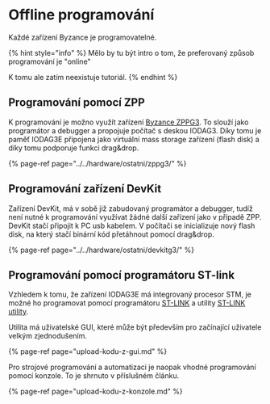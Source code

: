 # Offline programování

Každé zařízení Byzance je programovatelné. 

{% hint style="info" %}
Mělo by tu být intro o tom, že preferovaný způsob programování je "online"

K tomu ale zatím neexistuje tutoriál.
{% endhint %}

## Programování pomocí ZPP

K programování je možno využít zařízení [Byzance ZPPG3](../../hardware/ostatni/zppg3/). To slouží jako programátor a debugger a  propojuje počítač s deskou IODAG3. Díky tomu je paměť IODAG3E připojena jako virtuální mass storage zařízení \(flash disk\) a díky tomu podporuje funkci drag&drop.

{% page-ref page="../../hardware/ostatni/zppg3/" %}

## Programování zařízení DevKit

Zařízení DevKit, má v sobě již zabudovaný programátor a debugger, tudíž není nutné k programování využívat žádné další zařízení jako v případě ZPP. DevKit stačí připojit k PC usb kabelem. V počítači se inicializuje nový flash disk, na který stačí binární kód přetáhnout pomocí drag&drop.

{% page-ref page="../../hardware/ostatni/devkitg3/" %}

## Programování pomocí programátoru ST-link

Vzhledem k tomu, že zařízení IODAG3E má integrovaný procesor STM, je možné ho programovat pomocí programátoru [ST-LINK](http://www.st.com/en/development-tools/st-link-v2.html) a utility [ST-LINK utility](http://www.st.com/en/development-tools/stsw-link004.html).

Utilita má uživatelské GUI, které může být především pro začínající uživatele velkým zjednodušením.

{% page-ref page="upload-kodu-z-gui.md" %}

Pro strojové programování a automatizaci je naopak vhodné programování pomocí konzole. To je shrnuto v příslušném článku.

{% page-ref page="upload-kodu-z-konzole.md" %}



